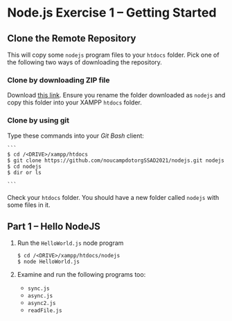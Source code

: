 # Node.js Exercise 1 – Getting Started

## Clone the Remote Repository

This will copy some ``nodejs`` program files to your ``htdocs`` folder.  Pick one of the following two ways of downloading the repository.

### Clone by downloading ZIP file
Download [this link](https://github.com/noucampdotorgSSAD2021/nodejs/archive/main.zip).  Ensure you rename the folder downloaded as ``nodejs`` and copy this folder into your XAMPP ``htdocs`` folder.

### Clone by using git

Type these commands into your *Git Bash* client:

	```
	$ cd /<DRIVE>/xampp/htdocs   
	$ git clone https://github.com/noucampdotorgSSAD2021/nodejs.git nodejs
	$ cd nodejs
	$ dir or ls

	```

Check your ``htdocs`` folder.  You should have a new folder called ``nodejs`` with some files in it.


## Part 1 – Hello NodeJS

1.	Run the ``HelloWorld.js`` node program

    ```
	$ cd /<DRIVE>/xampp/htdocs/nodejs
	$ node HelloWorld.js

	```

1.	Examine and run the following programs too:

    - ``sync.js``
    - ``async.js``
    - ``async2.js``
	- ``readFile.js``
